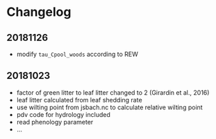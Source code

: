 # Changelog

## 20181126
* modify `tau_Cpool_woods` according to REW

## 20181023
* factor of green litter to leaf litter changed to 2 (Girardin et al., 2016)
* leaf litter calculated from leaf shedding rate
* use wilting point from jsbach.nc to calculate relative wilting point
* pdv code for hydrology included
* read phenology parameter
* ...

